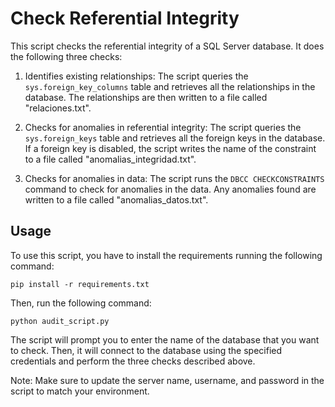 # Check Referential Integrity

This script checks the referential integrity of a SQL Server database. It does the following three checks:

1. Identifies existing relationships: The script queries the `sys.foreign_key_columns` table and retrieves all the relationships in the database. The relationships are then written to a file called "relaciones.txt".

2. Checks for anomalies in referential integrity: The script queries the `sys.foreign_keys` table and retrieves all the foreign keys in the database. If a foreign key is disabled, the script writes the name of the constraint to a file called "anomalias_integridad.txt".

3. Checks for anomalies in data: The script runs the `DBCC CHECKCONSTRAINTS` command to check for anomalies in the data. Any anomalies found are written to a file called "anomalias_datos.txt".

## Usage

To use this script, you have to install the requirements running the following command:

```
pip install -r requirements.txt
```

Then, run the following command:

```
python audit_script.py
```

The script will prompt you to enter the name of the database that you want to check. Then, it will connect to the database using the specified credentials and perform the three checks described above.

Note: Make sure to update the server name, username, and password in the script to match your environment.
